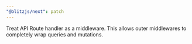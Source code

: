 ```yaml
---
"@blitzjs/next": patch
---
```


Treat API Route handler as a middleware. This allows outer middlewares to completely wrap queries and mutations.
